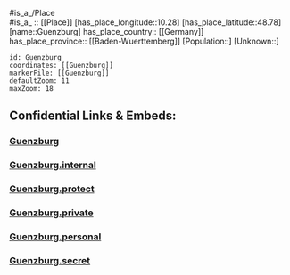 ﻿---
location: [48.78,10.28] 
mapzoom: [7,12] 
mapmarker: city 
type: City
tags:
- geo/City


SpocWebEntityId: 30663
isDeleted: false
confidential: public

---
#is_a_/Place  
#is_a_ :: [[Place]] 
[has_place_longitude::10.28] 
[has_place_latitude::48.78] 
[name::Guenzburg] 
has_place_country:: [[Germany]]  
has_place_province:: [[Baden-Wuerttemberg]] 
[Population::] 
[Unknown::] 


```leaflet
id: Guenzburg
coordinates: [[Guenzburg]] 
markerFile: [[Guenzburg]] 
defaultZoom: 11 
maxZoom: 18
```


## Confidential Links & Embeds: 

### [Guenzburg](/_public/Earth/Continent/Europe/Europe~Central/Germany/Germany~West/Baden-Wuerttemberg/counties~BW/Ostalbkreis/cities~Ostalbkreis/Neresheim/City/Guenzburg.md) 

### [Guenzburg.internal](/_internal/Earth/Continent/Europe/Europe~Central/Germany/Germany~West/Baden-Wuerttemberg/counties~BW/Ostalbkreis/cities~Ostalbkreis/Neresheim/City/Guenzburg.internal.md) 

### [Guenzburg.protect](/_protect/Earth/Continent/Europe/Europe~Central/Germany/Germany~West/Baden-Wuerttemberg/counties~BW/Ostalbkreis/cities~Ostalbkreis/Neresheim/City/Guenzburg.protect.md) 

### [Guenzburg.private](/_private/Earth/Continent/Europe/Europe~Central/Germany/Germany~West/Baden-Wuerttemberg/counties~BW/Ostalbkreis/cities~Ostalbkreis/Neresheim/City/Guenzburg.private.md) 

### [Guenzburg.personal](/_personal/Earth/Continent/Europe/Europe~Central/Germany/Germany~West/Baden-Wuerttemberg/counties~BW/Ostalbkreis/cities~Ostalbkreis/Neresheim/City/Guenzburg.personal.md) 

### [Guenzburg.secret](/_secret/Earth/Continent/Europe/Europe~Central/Germany/Germany~West/Baden-Wuerttemberg/counties~BW/Ostalbkreis/cities~Ostalbkreis/Neresheim/City/Guenzburg.secret.md) 
